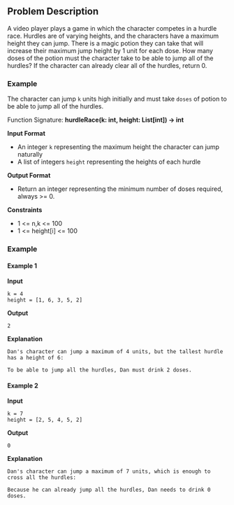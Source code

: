 ## Problem Description

A video player plays a game in which the character competes in a hurdle race. Hurdles are of varying heights, and the characters have a maximum height they can jump. There is a magic potion they can take that will increase their maximum jump height by 1 unit for each dose. How many doses of the potion must the character take to be able to jump all of the hurdles? If the character can already clear all of the hurdles, return 0.

### Example

The character can jump `k` units high initially and must take `doses` of potion to be able to jump all of the hurdles.

Function Signature: **hurdleRace(k: int, height: List[int]) -> int**

**Input Format**
- An integer `k` representing the maximum height the character can jump naturally
- A list of integers `height` representing the heights of each hurdle

**Output Format**
- Return an integer representing the minimum number of doses required, always >= 0.

**Constraints**
- 1 <= n,k <= 100
- 1 <= height[i] <= 100

### Example

#### Example 1

**Input**

    k = 4
    height = [1, 6, 3, 5, 2]

**Output**

    2

**Explanation**

    Dan's character can jump a maximum of 4 units, but the tallest hurdle has a height of 6:

    To be able to jump all the hurdles, Dan must drink 2 doses.

#### Example 2

**Input**

    k = 7
    height = [2, 5, 4, 5, 2]

**Output**

    0

**Explanation**

    Dan's character can jump a maximum of 7 units, which is enough to cross all the hurdles:

    Because he can already jump all the hurdles, Dan needs to drink 0 doses.
